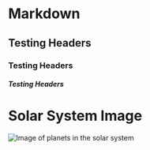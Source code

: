# Markdown

## Testing Headers
### Testing Headers
##### Testing Headers


# Solar System Image
![Image of planets in the solar system](https://upload.wikimedia.org/wikipedia/commons/thumb/c/cf/Planet_collage_to_scale.jpg/330px-Planet_collage_to_scale.jpg)
